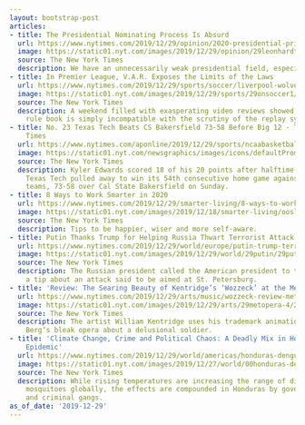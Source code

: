 ```yaml
---
layout: bootstrap-post
articles:
- title: The Presidential Nominating Process Is Absurd
  url: https://www.nytimes.com/2019/12/29/opinion/2020-presidential-primary.html
  image: https://static01.nyt.com/images/2019/12/29/opinion/29leonhardt/29leonhardt-facebookJumbo.jpg
  source: The New York Times
  description: We have an unnecessarily weak presidential field, especially the incumbent.
- title: In Premier League, V.A.R. Exposes the Limits of the Laws
  url: https://www.nytimes.com/2019/12/29/sports/soccer/liverpool-wolves-VAR-premier-league.html
  image: https://static01.nyt.com/images/2019/12/29/sports/29onsoccer1/29onsoccer1-facebookJumbo.jpg
  source: The New York Times
  description: A weekend filled with exasperating video reviews showed how the sport’s
    rule book is simply incompatible with the scrutiny of the replay system.
- title: No. 23 Texas Tech Beats CS Bakersfield 73-58 Before Big 12 - The New York
    Times
  url: https://www.nytimes.com/aponline/2019/12/29/sports/ncaabasketball/bc-bkc-t25-cs-bakersfield-texas-tech.html
  image: https://static01.nyt.com/newsgraphics/images/icons/defaultPromoCrop.png
  source: The New York Times
  description: Kyler Edwards scored 18 of his 20 points after halftime and No. 23
    Texas Tech pulled away to win its 54th consecutive home game against nonconference
    teams, 73-58 over Cal State Bakersfield on Sunday.
- title: 8 Ways to Work Smarter in 2020
  url: https://www.nytimes.com/2019/12/29/smarter-living/8-ways-to-work-smarter-in-2020.html
  image: https://static01.nyt.com/images/2019/12/18/smarter-living/oosl-eoy-work-smarter/oosl-eoy-work-smarter-facebookJumbo.png
  source: The New York Times
  description: Tips to be happier, wiser and more self-aware.
- title: Putin Thanks Trump for Helping Russia Thwart Terrorist Attack
  url: https://www.nytimes.com/2019/12/29/world/europe/putin-trump-terrorism.html
  image: https://static01.nyt.com/images/2019/12/29/world/29putin/29putin-facebookJumbo.jpg
  source: The New York Times
  description: The Russian president called the American president to thank him for
    a tip about an attack said to be aimed at St. Petersburg.
- title: 'Review: The Searing Beauty of Kentridge’s ‘Wozzeck’ at the Met'
  url: https://www.nytimes.com/2019/12/29/arts/music/wozzeck-review-met-opera.html
  image: https://static01.nyt.com/images/2019/12/29/arts/29metopera-4/29metopera-4-facebookJumbo.jpg
  source: The New York Times
  description: The artist William Kentridge uses his trademark animations to stage
    Berg’s bleak opera about a delusional soldier.
- title: 'Climate Change, Crime and Political Chaos: A Deadly Mix in Honduras Dengue
    Epidemic'
  url: https://www.nytimes.com/2019/12/29/world/americas/honduras-dengue-epidemic.html
  image: https://static01.nyt.com/images/2019/12/27/world/00honduras-dengue/00honduras-dengue-facebookJumbo.jpg
  source: The New York Times
  description: While rising temperatures are increasing the range of disease-bearing
    mosquitoes globally, the effects are compounded in Honduras by government dysfunction
    and criminal gangs.
as_of_date: '2019-12-29'
---
```


